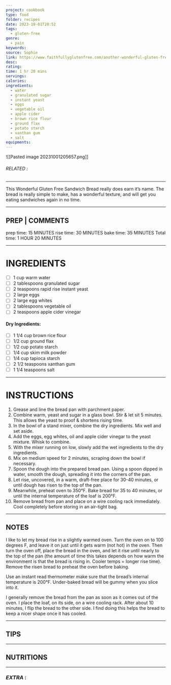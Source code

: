 ```yaml
---
project: cookbook
type: food
folder: recipes
date: 2023-10-01T20:52
tags:
  - gluten-free
genre:
  - pain
keywords: 
source: Sophie
link: https://www.faithfullyglutenfree.com/another-wonderful-gluten-free-sandwich-bread/
desc: 
rating: 
time: 1 hr 20 mins
servings: 
calories: 
ingredients:
  - water
  - granulated sugar
  - instant yeast
  - eggs
  - vegetable oil
  - apple cider
  - brown rice flour
  - ground flax
  - potato starch
  - xanthan gum
  - salt
equipments:
---
```


![[Pasted image 20231001205657.png]]
###### *RELATED* : 
---
This Wonderful Gluten Free Sandwich Bread really does earn it’s name. The bread is really simple to make, has a wonderful texture, and will get you eating sandwiches again in no time.

---
## PREP | COMMENTS

prep time: 15 MINUTES rise time: 30 MINUTES bake time: 35 MINUTES
Total time: 1 HOUR 20 MINUTES

---
# INGREDIENTS

- [ ] 1 cup warm water
- [ ] 2 tablespoons granulated sugar
- [ ] 2 teaspoons rapid rise instant yeast
- [ ] 2 large eggs
- [ ] 2 large egg whites
- [ ] 2 tablespoons vegetable oil
- [ ] 2 teaspoons apple cider vinegar

#### Dry Ingredients:

- [ ] 1 1/4 cup brown rice flour
- [ ] 1/2 cup ground flax
- [ ] 1/2 cup potato starch
- [ ] 1/4 cup skim milk powder
- [ ] 1/4 cup tapioca starch
- [ ] 2 1/2 teaspoons xanthan gum
- [ ] 1 1/4 teaspoons salt

---
# INSTRUCTIONS

1. Grease and line the bread pan with parchment paper.
2. Combine warm, yeast and sugar in a glass bowl. Stir & let sit 5 minutes. This allows the yeast to proof & shortens rising time.
3. In the bowl of a stand mixer, combine the dry ingredients. Mix well and set aside.
4. Add the eggs, egg whites, oil and apple cider vinegar to the yeast mixture. Whisk to combine.
5. With the mixer running on low, slowly add the wet ingredients to the dry ingredients.
6. Mix on medium speed for 2 minutes, scraping down the bowl if necessary.
7. Spoon the dough into the prepared bread pan. Using a spoon dipped in water, smooth the dough, spreading it into the corners of the pan.
8. Let rise, uncovered, in a warm, draft-free place for 30-40 minutes, or until dough has risen to the top of the pan.
9. Meanwhile, preheat oven to 350°F. Bake bread for 35 to 40 minutes, or until the internal temperature of the loaf is 200°F.
10. Remove bread from pan and place on a wire cooling rack immediately. Cool completely before storing in an air-tight bag.

---
## NOTES

I like to let my bread rise in a slightly warmed oven. Turn the oven on to 100 degrees F, and leave it on just until it gets warm (not hot) in the oven. Then turn the oven off, place the bread in the oven, and let it rise until nearly to the top of the pan (the amount of time this takes depends on how warm the environment is that the bread is rising in. Cooler temps = longer rise time). Remove the risen bread to preheat the oven before baking.

Use an instant read thermometer make sure that the bread’s internal temperature is 200°F. Under-baked bread will be gummy when you slice into it.

I generally remove the bread from the pan as soon as it comes out of the oven. I place the loaf, on its side, on a wire cooling rack. After about 10 minutes, I flip the bread to the other side. I find doing this helps the bread to keep a nicer shape once it has cooled.

---
## TIPS



---
## NUTRITIONS



---
### *EXTRA* :



